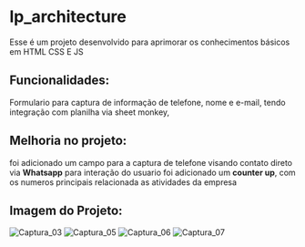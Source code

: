 # lp_architecture
Esse é um projeto desenvolvido para aprimorar os conhecimentos básicos em HTML CSS E JS

## Funcionalidades:

Formulario para captura de informação de telefone, nome e e-mail, tendo integração com planilha via sheet monkey, 

## Melhoria no projeto:
foi adicionado um campo para a captura de telefone visando contato direto via **Whatsapp**
para interação do usuario foi adicionado um **counter up**, com os numeros principais relacionada as atividades da empresa

## Imagem do Projeto:
![Captura_03](https://github.com/alp3322/lp_architecture/assets/125411128/29f40e3c-fa15-412a-8a86-61fba2679700)
![Captura_05](https://github.com/alp3322/lp_architecture/assets/125411128/34610268-534b-4321-86d6-dbf16c7ccb7f)
![Captura_06](https://github.com/alp3322/lp_architecture/assets/125411128/a1d93f25-8114-4cff-8119-1d9855442fc1)
![Captura_07](https://github.com/alp3322/lp_architecture/assets/125411128/a91b38d7-1a58-4094-b2ec-233fe4296298)
